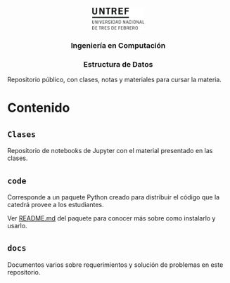 <p style="text-align: center">
    <img src="./assets/images/untref-logo-negro.svg" style="height: 50px;" />
</p>

<h3 style="text-align: center">Ingeniería en Computación</h3>

<h3 style="text-align: center">Estructura de Datos </h3>

Repositorio público, con clases, notas y materiales para cursar la materia.

# Contenido

## `Clases`

Repositorio de notebooks de Jupyter con el material presentado en las clases.

## `code`

Corresponde a un paquete Python creado para distribuir el código que la catedrá
provee a los estudiantes.

Ver [README.md](./code/README.md) del paquete para conocer más sobre como
instalarlo y usarlo.

## `docs`

Documentos varios sobre requerimientos y solución de problemas en este
repositorio.
